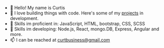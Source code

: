 - 👋 Hello! My name is Curtis
- 👀 I love building things with code. Here's some of my [projects](https://github.com/cemrath?tab=repositories) in development.
- 🔨 Skills im proficient in: JavaScript, HTML, bootstrap, CSS, SCSS
- 🌱 Skills im developing: Node.js, React, mongo.DB, Express, Angular and more.
- 📫 I can be reached at curtbusiness@gmail.com

<!---
cemrath/cemrath is a ✨ special ✨ repository because its `README.md` (this file) appears on your GitHub profile.
You can click the Preview link to take a look at your changes.
--->

